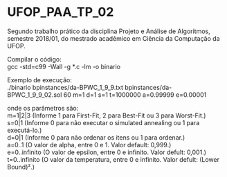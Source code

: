 # UFOP_PAA_TP_02
Segundo trabalho prático da disciplina Projeto e Análise de Algoritmos, semestre 2018/01, do mestrado acadêmico em Ciência da Computação da UFOP.

Compilar o código: <br />
    gcc -std=c99 -Wall -g *.c -lm -o binario
    
Exemplo de execução: <br />
    ./binario bpinstances/da-BPWC_1_9_9.txt bpinstances/da-BPWC_1_9_9_02.sol 60 m=1 d=1 s=1 t=1000000 a=0.99999 e=0.00001
    
onde os parâmetros são: <br />
     m=1|2|3        (Informe 1 para First-Fit, 2 para Best-Fit ou 3 para Worst-Fit.)<br />
     s=0|1          (Informe 0 para não executar o simulated annealing ou 1 para executá-lo.)<br />
     d=0|1          (Informe 0 para não ordenar os itens ou 1 para ordenar.)<br />
     a=0..1         (O valor de alpha, entre 0 e 1. Valor default: 0,999.)<br />
     e=0..infinito  (O valor de epsilon, entre 0 e infinito. Valor defult: 0,001.)<br />
     t=0..infinito  (O valor da temperatura, entre 0 e infinito. Valor defult: (Lower Bound)².)<br />
